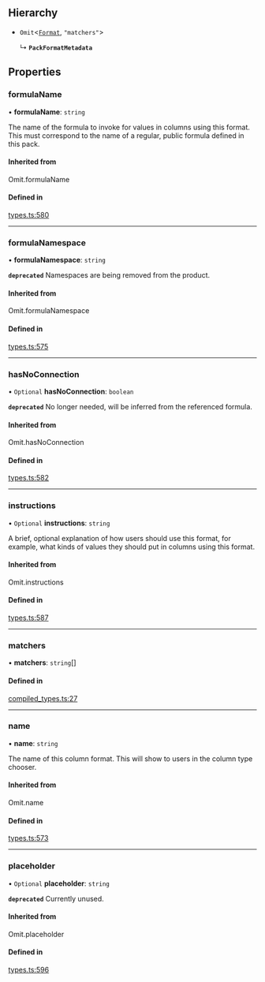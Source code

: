 ## Hierarchy

- `Omit`<[`Format`](Format.md), ``"matchers"``\>

  ↳ **`PackFormatMetadata`**

## Properties

### formulaName

• **formulaName**: `string`

The name of the formula to invoke for values in columns using this format.
This must correspond to the name of a regular, public formula defined in this pack.

#### Inherited from

Omit.formulaName

#### Defined in

[types.ts:580](https://github.com/coda/packs-sdk/blob/main/types.ts#L580)

___

### formulaNamespace

• **formulaNamespace**: `string`

**`deprecated`** Namespaces are being removed from the product.

#### Inherited from

Omit.formulaNamespace

#### Defined in

[types.ts:575](https://github.com/coda/packs-sdk/blob/main/types.ts#L575)

___

### hasNoConnection

• `Optional` **hasNoConnection**: `boolean`

**`deprecated`** No longer needed, will be inferred from the referenced formula.

#### Inherited from

Omit.hasNoConnection

#### Defined in

[types.ts:582](https://github.com/coda/packs-sdk/blob/main/types.ts#L582)

___

### instructions

• `Optional` **instructions**: `string`

A brief, optional explanation of how users should use this format, for example, what kinds
of values they should put in columns using this format.

#### Inherited from

Omit.instructions

#### Defined in

[types.ts:587](https://github.com/coda/packs-sdk/blob/main/types.ts#L587)

___

### matchers

• **matchers**: `string`[]

#### Defined in

[compiled_types.ts:27](https://github.com/coda/packs-sdk/blob/main/compiled_types.ts#L27)

___

### name

• **name**: `string`

The name of this column format. This will show to users in the column type chooser.

#### Inherited from

Omit.name

#### Defined in

[types.ts:573](https://github.com/coda/packs-sdk/blob/main/types.ts#L573)

___

### placeholder

• `Optional` **placeholder**: `string`

**`deprecated`** Currently unused.

#### Inherited from

Omit.placeholder

#### Defined in

[types.ts:596](https://github.com/coda/packs-sdk/blob/main/types.ts#L596)
